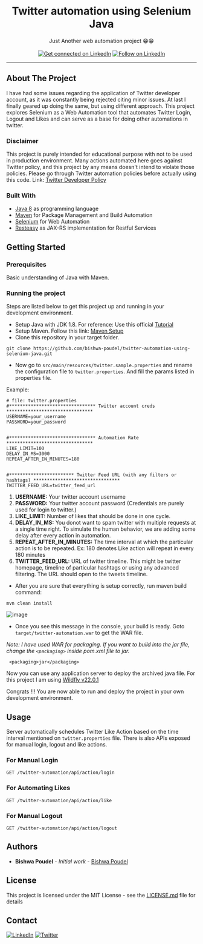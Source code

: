 <!-- PROJECT HEADER -->
<p align="center">
  <!--PROJECT TITLE AND DESCRIPTION -->
 <h1 align="center">Twitter automation using Selenium Java</h1>

  <p align="center">
    Just Another web automation project 😁😁
    <br /><br/>
    <a href="https://www.linkedin.com/in/bishwapoudel/">
        <img src="https://img.shields.io/badge/-LinkedIn-black.svg?style=for-the-badge&logo=linkedin&colorB=555"
            alt="Get connected on LinkedIn"></a>
    <a href="https://twitter.com/intent/follow?screen_name=_bishwapoudel">
        <img src="https://img.shields.io/twitter/follow/_bishwapoudel?style=for-the-badge&logo=twitter"
            alt="Follow on LinkedIn"></a>

  </p>
</p>
<hr>

<!-- ABOUT THE PROJECT -->

## About The Project
I have had some issues regarding the application of Twitter developer account, as it was constantly being rejected citing minor issues. At last I finally geared up doing the same, but using different approach. This project explores Selenium as a Web Automation tool that automates Twitter Login, Logout and Likes and can serve as a base for doing other automations in twitter. 

### Disclaimer
This project is purely intended for educational purpose with not to be used in production environment. Many actions automated here goes against Twitter policy, and this project by any means doesn't intend to violate those policies. Please go through Twitter automation policies before actually using this code. Link: [Twitter Developer Policy](https://developer.twitter.com/en/developer-terms/agreement-and-policy)

### Built With
* [Java 8](https://www.oracle.com/java/technologies/javase/javase-jdk8-downloads.html) as programming language
* [Maven](https://maven.apache.org/) for Package Management and Build Automation
* [Selenium](https://www.selenium.dev/) for Web Automation
* [Resteasy](https://resteasy.github.io/) as JAX-RS implementation for Restful Services 

<!-- GETTING STARTED -->
## Getting Started

### Prerequisites
  Basic understanding of Java with Maven.

### Running the project
Steps are listed below to get this project up and running in your development environment.
* Setup Java with JDK 1.8. For reference: Use this official [Tutorial](https://docs.oracle.com/javase/10/install/installation-jdk-and-jre-microsoft-windows-platforms.htm)
* Setup Maven. Follow this link: [Maven Setup](https://maven.apache.org/install.html) 
* Clone this repository in your target folder.
```
git clone https://github.com/bishwa-poudel/twitter-automation-using-selenium-java.git
```
* Now go to `src/main/resources/twitter.sample.properties` and rename the configuration file to `twitter.properties`. And fill the params listed in properties file.



Example:
```
# file: twitter.properties
#******************************** Twitter account creds ********************************
USERNAME=your_username
PASSWORD=your_password


#******************************** Automation Rate ********************************
LIKE_LIMIT=100
DELAY_IN_MS=3000
REPEAT_AFTER_IN_MINUTES=180


#************************ Twitter Feed URL (with any filters or hashtags) ********************************
TWITTER_FEED_URL=twitter_feed_url
```

1. <b>USERNAME:</b> Your twitter account username 
2. <b>PASSWORD:</b> Your twitter account password (Credentials are purely used for login to twitter.)
3. <b>LIKE_LIMIT:</b> Number of likes that should be done in one cycle.
4. <b>DELAY_IN_MS:</b> You donot want to spam twitter with multiple requests at a single time right. To simulate the human behavior, we are adding some delay after every action in automation.
5. <b>REPEAT_AFTER_IN_MINUTES:</b> The time interval at which the particular action is to be repeated. Ex: 180 denotes Like action will repeat in every 180 minutes
6. <b>TWITTER_FEED_URL:</b> URL of twitter timeline. This might be twitter homepage, timeline of particular hashtags or using any advanced filtering. The URL should open to the tweets timeline. 

* After you are sure that everything is setup correctly, run maven build command:

```
mvn clean install
```

![image](https://user-images.githubusercontent.com/16562819/110209816-a60dc500-7eb6-11eb-9bff-6a2ceabbd162.png)

* Once you see this message in the console, your build is ready. Goto `target/twitter-automation.war` to get the WAR file.

_Note: I have used WAR for packaging. If you want to build into the jar file, change the `<packaging>` inside pom.xml file to jar._

```
 <packaging>jar</packaging>
```

Now you can use any application server to deploy the archived java file. For this project I am using [Wildfly v22.0.1](https://www.wildfly.org/) 

Congrats !!! You are now able to run and deploy the project in your own development environment. 

## Usage
Server automatically schedules Twitter Like Action based on the time interval mentioned on `twitter.properties` file. There is also APIs exposed for manual login, logout and like actions.

### For Manual Login
```http
GET /twitter-automation/api/action/login
```

### For Automating Likes
```http
GET /twitter-automation/api/action/like
```

### For Manual Logout
```http
GET /twitter-automation/api/action/logout
```

## Authors

* **Bishwa Poudel** - *Initial work* - [Bishwa Poudel](https://github.com/bishwa-poudel)

## License

This project is licensed under the MIT License - see the [LICENSE.md](LICENSE.md) file for details


## Contact
[![LinkedIn][linkedin-shield]][linkedin-url] [![Twitter][twitter-shield]][twitter-url]

<!-- MARKDOWN LINKS & IMAGES -->
<!-- https://www.markdownguide.org/basic-syntax/#reference-style-links -->

[linkedin-shield]: https://img.shields.io/badge/-LinkedIn-black.svg?style=for-the-badge&logo=linkedin&colorB=555
[linkedin-url]: https://www.linkedin.com/in/bishwapoudel/
[twitter-shield]: https://img.shields.io/twitter/url/https/twitter.com/cloudposse.svg?style=for-the-badge&logo=twitter&colorB=555&label=Twitter
[twitter-url]: https://twitter.com/_bishwapoudel
